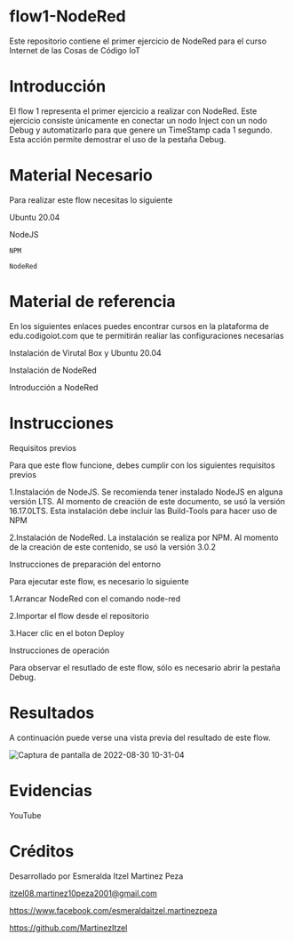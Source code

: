 # flow1-NodeRed

Este repositorio contiene el primer ejercicio de NodeRed para el curso Internet de las Cosas de Código IoT

# Introducción

El flow 1 representa el primer ejercicio a realizar con NodeRed. Este ejercicio consiste únicamente en conectar un nodo Inject con un nodo Debug y automatizarlo para que genere un TimeStamp cada 1 segundo. Esta acción permite demostrar el uso de la pestaña Debug.

# Material Necesario

Para realizar este flow necesitas lo siguiente

  Ubuntu 20.04
  
  NodeJS
  
    NPM
    
    NodeRed

# Material de referencia

En los siguientes enlaces puedes encontrar cursos en la plataforma de edu.codigoiot.com que te permitirán realiar las configuraciones necesarias

  Instalación de Virutal Box y Ubuntu 20.04
  
  Instalación de NodeRed
  
  Introducción a NodeRed

# Instrucciones

Requisitos previos

Para que este flow funcione, debes cumplir con los siguientes requisitos previos

1.Instalación de NodeJS. Se recomienda tener instalado NodeJS en alguna versión LTS. Al momento de creación de este documento, se usó la versión 16.17.0LTS. Esta instalación debe incluir las Build-Tools para hacer uso de NPM

2.Instalación de NodeRed. La instalación se realiza por NPM. Al momento de la creación de este contenido, se usó la versión 3.0.2

Instrucciones de preparación del entorno

Para ejecutar este flow, es necesario lo siguiente

1.Arrancar NodeRed con el comando node-red

2.Importar el flow desde el repositorio

3.Hacer clic en el boton Deploy


Instrucciones de operación

Para observar el resutlado de este flow, sólo es necesario abrir la pestaña Debug.

# Resultados

A continuación puede verse una vista previa del resultado de este flow.

![Captura de pantalla de 2022-08-30 10-31-04](https://user-images.githubusercontent.com/111372195/187478778-024a398b-04d1-4f1f-bf83-2c86d712b934.png)

# Evidencias

  YouTube

# Créditos

Desarrollado por Esmeralda Itzel Martinez Peza

  itzel08.martinez10peza2001@gmail.com

  https://www.facebook.com/esmeraldaitzel.martinezpeza

  https://github.com/MartinezItzel
